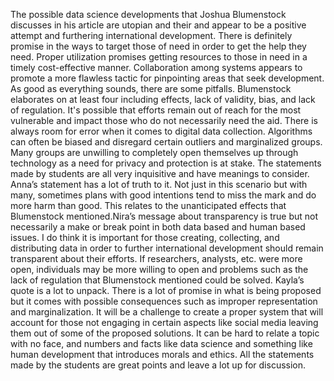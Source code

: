 The possible data science developments that Joshua Blumenstock discusses in his article are utopian and their and appear to be a positive attempt and furthering international development. There is definitely promise in the ways to target those of need in order to get the help they need. Proper utilization promises getting resources to those in need in a timely cost-effective manner. Collaboration among systems appears to promote a more flawless tactic for pinpointing areas that seek development. As good as everything sounds, there are some pitfalls. Blumenstock elaborates on at least four including effects, lack of validity, bias, and lack of regulation. It's possible that efforts remain out of reach for the most vulnerable and impact those who do not necessarily need the aid. There is always room for error when it comes to digital data collection. Algorithms can often be biased and disregard certain outliers and marginalized groups. Many groups are unwilling to completely open themselves up through technology as a need for privacy and protection is at stake. The statements made by students are all very inquisitive and have meanings to consider. Anna’s statement has a lot of truth to it. Not just in this scenario but with many, sometimes plans with good intentions tend to miss the mark and do more harm than good. This relates to the unanticipated effects that Blumenstock mentioned.Nira’s message about transparency is true but not necessarily a make or break point in both data based and human based issues. I do think it is important for those creating, collecting, and distributing data in order to further international development should remain transparent about their efforts. If researchers, analysts, etc. were more open, individuals may be more willing to open and problems such as the lack of regulation that Blumenstock mentioned could be solved. Kayla’s quote is a lot to unpack. There is a lot of promise in what is being proposed but it comes with possible consequences such as improper representation and marginalization. It will be a challenge to create a proper system that will account for those not engaging in certain aspects like social media leaving them out of some of the proposed solutions. It can be hard to relate a topic with no face, and numbers and facts like data science and something like human development that introduces morals and ethics. All the statements made by the students are great points and leave a lot up for discussion.
